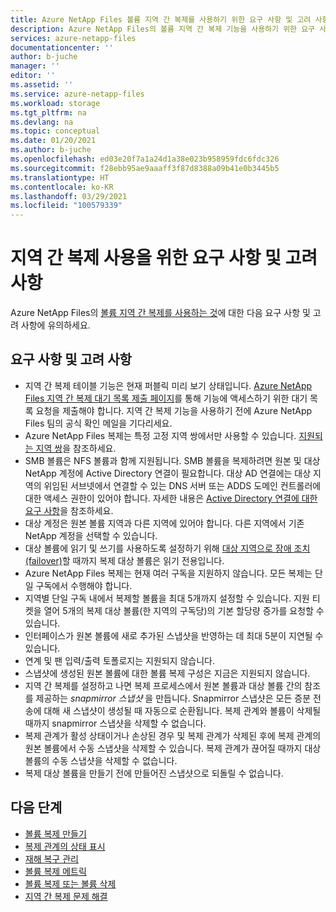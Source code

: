 ```yaml
---
title: Azure NetApp Files 볼륨 지역 간 복제를 사용하기 위한 요구 사항 및 고려 사항 | Microsoft Docs
description: Azure NetApp Files의 볼륨 지역 간 복제 기능을 사용하기 위한 요구 사항 및 고려 사항을 설명합니다.
services: azure-netapp-files
documentationcenter: ''
author: b-juche
manager: ''
editor: ''
ms.assetid: ''
ms.service: azure-netapp-files
ms.workload: storage
ms.tgt_pltfrm: na
ms.devlang: na
ms.topic: conceptual
ms.date: 01/20/2021
ms.author: b-juche
ms.openlocfilehash: ed03e20f7a1a24d1a38e023b958959fdc6fdc326
ms.sourcegitcommit: f28ebb95ae9aaaff3f87d8388a09b41e0b3445b5
ms.translationtype: HT
ms.contentlocale: ko-KR
ms.lasthandoff: 03/29/2021
ms.locfileid: "100579339"
---
```

# <a name="requirements-and-considerations-for-using-cross-region-replication"></a>지역 간 복제 사용을 위한 요구 사항 및 고려 사항 

Azure NetApp Files의 [볼륨 지역 간 복제를 사용하는 것](cross-region-replication-create-peering.md)에 대한 다음 요구 사항 및 고려 사항에 유의하세요.  

## <a name="requirements-and-considerations"></a>요구 사항 및 고려 사항 

* 지역 간 복제 테이블 기능은 현재 퍼블릭 미리 보기 상태입니다. [Azure NetApp Files 지역 간 복제 대기 목록 제출 페이지](https://aka.ms/anfcrrpreviewsignup)를 통해 기능에 액세스하기 위한 대기 목록 요청을 제출해야 합니다. 지역 간 복제 기능을 사용하기 전에 Azure NetApp Files 팀의 공식 확인 메일을 기다리세요.
* Azure NetApp Files 복제는 특정 고정 지역 쌍에서만 사용할 수 있습니다. [지원되는 지역 쌍](cross-region-replication-introduction.md#supported-region-pairs)을 참조하세요. 
* SMB 볼륨은 NFS 볼륨과 함께 지원됩니다. SMB 볼륨을 복제하려면 원본 및 대상 NetApp 계정에 Active Directory 연결이 필요합니다. 대상 AD 연결에는 대상 지역의 위임된 서브넷에서 연결할 수 있는 DNS 서버 또는 ADDS 도메인 컨트롤러에 대한 액세스 권한이 있어야 합니다. 자세한 내용은 [Active Directory 연결에 대한 요구 사항](create-active-directory-connections.md#requirements-for-active-directory-connections)을 참조하세요. 
* 대상 계정은 원본 볼륨 지역과 다른 지역에 있어야 합니다. 다른 지역에서 기존 NetApp 계정을 선택할 수 있습니다.  
* 대상 볼륨에 읽기 및 쓰기를 사용하도록 설정하기 위해 [대상 지역으로 장애 조치(failover)](cross-region-replication-manage-disaster-recovery.md#fail-over-to-destination-volume)할 때까지 복제 대상 볼륨은 읽기 전용입니다. 
* Azure NetApp Files 복제는 현재 여러 구독을 지원하지 않습니다. 모든 복제는 단일 구독에서 수행해야 합니다.
* 지역별 단일 구독 내에서 복제할 볼륨을 최대 5개까지 설정할 수 있습니다. 지원 티켓을 열어 5개의 복제 대상 볼륨(한 지역의 구독당)의 기본 할당량 증가를 요청할 수 있습니다. 
* 인터페이스가 원본 볼륨에 새로 추가된 스냅샷을 반영하는 데 최대 5분이 지연될 수 있습니다.  
* 연계 및 팬 입력/출력 토폴로지는 지원되지 않습니다.
* 스냅샷에 생성된 원본 볼륨에 대한 볼륨 복제 구성은 지금은 지원되지 않습니다.
* 지역 간 복제를 설정하고 나면 복제 프로세스에서 원본 볼륨과 대상 볼륨 간의 참조를 제공하는 *snapmirror 스냅샷* 을 만듭니다. Snapmirror 스냅샷은 모든 증분 전송에 대해 새 스냅샷이 생성될 때 자동으로 순환됩니다. 복제 관계와 볼륨이 삭제될 때까지 snapmirror 스냅샷을 삭제할 수 없습니다. 
* 복제 관계가 활성 상태이거나 손상된 경우 및 복제 관계가 삭제된 후에 복제 관계의 원본 볼륨에서 수동 스냅샷을 삭제할 수 있습니다. 복제 관계가 끊어질 때까지 대상 볼륨의 수동 스냅샷을 삭제할 수 없습니다.
* 복제 대상 볼륨을 만들기 전에 만들어진 스냅샷으로 되돌릴 수 없습니다.

## <a name="next-steps"></a>다음 단계
* [볼륨 복제 만들기](cross-region-replication-create-peering.md)
* [복제 관계의 상태 표시](cross-region-replication-display-health-status.md)
* [재해 복구 관리](cross-region-replication-manage-disaster-recovery.md)
* [볼륨 복제 메트릭](azure-netapp-files-metrics.md#replication)
* [볼륨 복제 또는 볼륨 삭제](cross-region-replication-delete.md)
* [지역 간 복제 문제 해결](troubleshoot-cross-region-replication.md)


